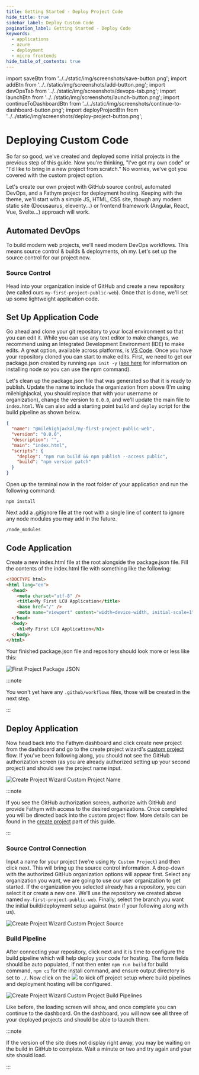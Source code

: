 ```yaml
---
title: Getting Started - Deploy Project Code
hide_title: true
sidebar_label: Deploy Custom Code
pagination_label: Getting Started - Deploy Code
keywords:
  - applications
  - azure
  - deployment
  - micro frontends
hide_table_of_contents: true
---
```


import saveBtn from '../../static/img/screenshots/save-button.png';
import addBtn from '../../static/img/screenshots/add-button.png';
import devOpsTab from '../../static/img/screenshots/devops-tab.png';
import launchBtn from '../../static/img/screenshots/launch-button.png';
import continueToDashboardBtn from '../../static/img/screenshots/continue-to-dashboard-button.png';
import deployProjectBtn from '../../static/img/screenshots/deploy-project-button.png';

# Deploying Custom Code

So far so good, we've created and deployed some initial projects in the previous step of this guide. Now you're thinking, "I've got my own code" or "I'd like to bring in a new project from scratch." No worries, we've got you covered with the custom project option.

Let's create our own project with GitHub source control, automated DevOps, and a Fathym project for deployment hosting. Keeping with the theme, we'll start with a simple JS, HTML, CSS site, though any modern static site (Docusaurus, eleventy...) or frontend framework (Angular, React, Vue, Svelte...) approach will work.

## Automated DevOps

To build modern web projects, we'll need modern DevOps workflows. This means source control & builds & deployments, oh my. Let's set up the source control for our project now.

### Source Control

Head into your organization inside of GitHub and create a new repository (we called ours `my-first-project-public-web`). Once that is done, we'll set up some lightweight application code.

## Set Up Application Code

Go ahead and clone your git repository to your local environment so that you can edit it. While you can use any text editor to make changes, we recommend using an Integrated Development Environment (IDE) to make edits. A great option, available across platforms, is [VS Code](https://code.visualstudio.com/download). Once you have your repository cloned you can start to make edits. First, we need to get our package.json created by running `npm init -y` (<a href="https://nodejs.org/en/download/" target="_blank">see here</a> for information on installing node so you can use the npm command).

Let's clean up the package.json file that was generated so that it is ready to publish. Update the name to include the organization from above (I'm using milehighjackal, you should replace that with your username or organization), change the version to `0.0.0`, and we'll update the main file to `index.html`. We can also add a starting point `build` and `deploy` script for the build pipeline as shown below.

```json
{
  "name": "@milehighjackal/my-first-project-public-web",
  "version": "0.0.0",
  "description": "",
  "main": "index.html",
  "scripts": {
    "deploy": "npm run build && npm publish --access public",
    "build": "npm version patch"
  }
}
```

Open up the terminal now in the root folder of your application and run the following command:

```
npm install
```

Next add a .gitignore file at the root with a single line of content to ignore any node modules you may add in the future.

```
/node_modules
```

## Code Application

Create a new index.html file at the root alongside the package.json file. Fill the contents of the index.html file with something like the following:

```html
<!DOCTYPE html>
<html lang="en">
  <head>
    <meta charset="utf-8" />
    <title>My First LCU Application</title>
    <base href="/" />
    <meta name="viewport" content="width=device-width, initial-scale=1" />
  </head>
  <body>
    <h1>My First LCU Application</h1>
  </body>
</html>
```

Your finished package.json file and repository should look more or less like this:

![First Project Package JSON](/img/screenshots/first-project-package-json.png)

:::note

You won't yet have any `.github/workflows` files, those will be created in the next step.

:::

## Deploy Application

Now head back into the Fathym dashboard and click create new project from the dashboard and go to the create project wizard's [custom project](https://www.fathym.com/dashboard/create-project?recipeId=custom) flow. If you've been following along, you should not see the GitHub authorization screen (as you are already authorized setting up your second project) and should see the project name input.

![Create Project Wizard Custom Project Name](/img/screenshots/custom-project-name.png)

:::note

If you see the GitHub authorization screen, authorize with GitHub and provide Fathym with access to the desired organizations. Once completed you will be directed back into the custom project flow. More details can be found in the [create project](create-first-project) part of this guide.

:::

### Source Control Connection

Input a name for your project (we're using `My Custom Project`) and then click next. This will bring up the source control information. A drop-down with the authorized GitHub organization options will appear first. Select any organization you want, we are going to use our user organization to get started. If the organization you selected already has a repository, you can select it or create a new one. We'll use the repository we created above named `my-first-project-public-web`. Finally, select the branch you want the initial build/deployment setup against (`main` if your following along with us).

![Create Project Wizard Custom Project Source](/img/screenshots/custom-project-source.png)

<!-- :::note

If you don't have any existing repositories, or would like to create a new one you can do that from the LCU Dashboard during setup with the <img src={addBtn} class="text-image" /> button. Enter the name of the repository, click <img src={saveBtn} class="text-image" /> and once complete it will reload with your new repository selected. At this point, a `main` branch is all you'll have.

::: -->

### Build Pipeline

After connecting your repository, click next and it is time to configure the build pipeline which will help deploy your code for hosting. The form fields should be auto populated, if not then enter `npm run build` for build command, `npm ci` for the install command, and ensure output directory is set to `./`. Now click on the <img src={deployProjectBtn} class="text-image" /> to kick off project setup where build pipelines and deployment hosting will be configured.

![Create Project Wizard Custom Project Build Pipelines](/img/screenshots/custom-project-build-pipelines.png)

Like before, the loading screen will show, and once complete you can continue to the dashboard. On the dashboard, you will now see all three of your deployed projects and should be able to launch them.

:::note

If the version of the site does not display right away, you may be waiting on the build in GitHub to complete. Wait a minute or two and try again and your site should load.

:::
